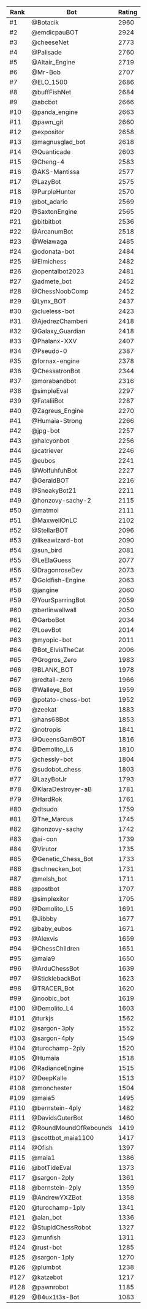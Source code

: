 Rank|Bot|Rating
---|---|---
#1|@Botacik|2960
#2|@emdicpauBOT|2924
#3|@cheeseNet|2773
#4|@Palisade|2760
#5|@Altair_Engine|2719
#6|@Mr-Bob|2707
#7|@ELO_1500|2686
#8|@buffFishNet|2684
#9|@abcbot|2666
#10|@panda_engine|2663
#11|@pawn_git|2660
#12|@expositor|2658
#13|@magnusglad_bot|2618
#14|@Quanticade|2603
#15|@Cheng-4|2583
#16|@AKS-Mantissa|2577
#17|@LazyBot|2575
#18|@PurpleHunter|2570
#19|@bot_adario|2569
#20|@SaxtonEngine|2565
#21|@bitbitbot|2536
#22|@ArcanumBot|2518
#23|@Weiawaga|2485
#24|@odonata-bot|2484
#25|@Elmichess|2482
#26|@opentalbot2023|2481
#27|@admete_bot|2452
#28|@ChessNoobComp|2452
#29|@Lynx_BOT|2437
#30|@clueless-bot|2423
#31|@AjedrezChamberi|2418
#32|@Galaxy_Guardian|2418
#33|@Phalanx-XXV|2407
#34|@Pseudo-0|2387
#35|@fornax-engine|2378
#36|@ChessatronBot|2344
#37|@morabandbot|2316
#38|@simpleEval|2297
#39|@FataliiBot|2287
#40|@Zagreus_Engine|2270
#41|@Humaia-Strong|2266
#42|@jpg-bot|2257
#43|@halcyonbot|2256
#44|@catriever|2246
#45|@eubos|2241
#46|@WolfuhfuhBot|2227
#47|@GeraldBOT|2216
#48|@SneakyBot21|2211
#49|@honzovy-sachy-2|2115
#50|@matmoi|2111
#51|@MaxwellOnLC|2102
#52|@StellarBOT|2096
#53|@likeawizard-bot|2090
#54|@sun_bird|2081
#55|@LeElaGuess|2077
#56|@DragonroseDev|2073
#57|@Goldfish-Engine|2063
#58|@jangine|2060
#59|@YourSparringBot|2059
#60|@berlinwallwall|2050
#61|@GarboBot|2034
#62|@LoevBot|2014
#63|@myopic-bot|2011
#64|@Bot_ElvisTheCat|2006
#65|@Grogros_Zero|1983
#66|@BLANK_BOT|1978
#67|@redtail-zero|1966
#68|@Walleye_Bot|1959
#69|@potato-chess-bot|1952
#70|@zeekat|1883
#71|@hans68Bot|1853
#72|@notropis|1841
#73|@QueensGamBOT|1816
#74|@Demolito_L6|1810
#75|@chessly-bot|1804
#76|@sudobot_chess|1803
#77|@LazyBotJr|1793
#78|@KlaraDestroyer-aB|1781
#79|@HardRok|1761
#80|@dtsudo|1759
#81|@The_Marcus|1745
#82|@honzovy-sachy|1742
#83|@ai-con|1739
#84|@Virutor|1735
#85|@Genetic_Chess_Bot|1733
#86|@schnecken_bot|1731
#87|@melsh_bot|1711
#88|@postbot|1707
#89|@simplexitor|1705
#90|@Demolito_L5|1691
#91|@Jibbby|1677
#92|@baby_eubos|1671
#93|@Alexvis|1659
#94|@ChessChildren|1651
#95|@maia9|1650
#96|@ArduChessBot|1639
#97|@SticklebackBot|1623
#98|@TRACER_Bot|1620
#99|@noobic_bot|1619
#100|@Demolito_L4|1603
#101|@turkjs|1562
#102|@sargon-3ply|1552
#103|@sargon-4ply|1549
#104|@turochamp-2ply|1520
#105|@Humaia|1518
#106|@RadianceEngine|1515
#107|@DeepKalle|1513
#108|@monchester|1504
#109|@maia5|1495
#110|@bernstein-4ply|1482
#111|@DavidsGuterBot|1460
#112|@RoundMoundOfRebounds|1419
#113|@scottbot_maia1100|1417
#114|@Ofish|1397
#115|@maia1|1386
#116|@botTideEval|1373
#117|@sargon-2ply|1361
#118|@bernstein-2ply|1359
#119|@AndrewYXZBot|1358
#120|@turochamp-1ply|1341
#121|@alan_bot|1336
#122|@StupidChessRobot|1327
#123|@munfish|1311
#124|@rust-bot|1285
#125|@sargon-1ply|1270
#126|@plumbot|1238
#127|@katzebot|1217
#128|@pawnrobot|1185
#129|@B4ux1t3s-Bot|1083
